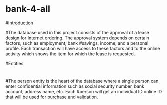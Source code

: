 # bank-4-all

#Introduction

#The database used in this project consists of the approval of a lease design for Internet ordering. The approval system depends on certain factors, such as employment, bank #savings, income, and a personal profile. Each transaction will have access to these factors and to the online activity which shows the item for which the lease is requested.

#Entities 
# 
#The person entity is the heart of the database where a single person can enter confidential information such as social security number, bank account, address name, etc. Each #person will get an individual ID online ID that will be used for purchase and validation.
